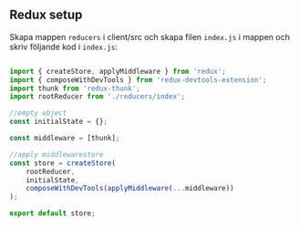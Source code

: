## Redux setup

Skapa mappen `reducers` i client/src och skapa filen `index.js` i mappen och skriv följande kod i `index.js`:
```javascript

import { createStore, applyMiddleware } from 'redux';
import { composeWithDevTools } from 'redux-devtools-extension';
import thunk from 'redux-thunk';
import rootReducer from './reducers/index';

//empty object
const initialState = {};

const middleware = [thunk];

//apply middlewarestore
const store = createStore(
	rootReducer,
	initialState,
	composeWithDevTools(applyMiddleware(...middleware))
);

export default store;
```

